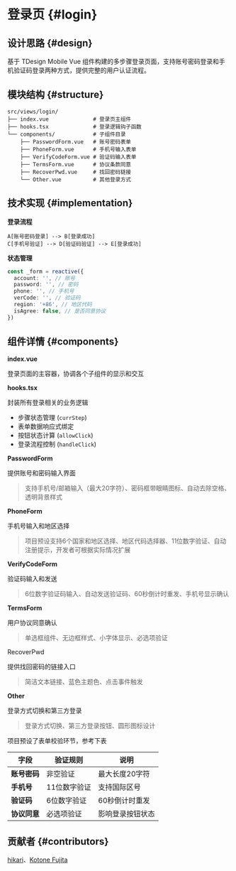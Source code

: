 # 登录页 {#login}

## 设计思路 {#design}

基于 TDesign Mobile Vue 组件构建的多步骤登录页面，支持账号密码登录和手机验证码登录两种方式，提供完整的用户认证流程。

## 模块结构 {#structure}

```
src/views/login/
├── index.vue              # 登录页主组件
├── hooks.tsx              # 登录逻辑钩子函数
└── components/            # 子组件目录
    ├── PasswordForm.vue   # 账号密码表单
    ├── PhoneForm.vue      # 手机号输入表单
    ├── VerifyCodeForm.vue # 验证码输入表单
    ├── TermsForm.vue      # 协议条款同意
    ├── RecoverPwd.vue     # 找回密码链接
    └── Other.vue          # 其他登录方式
```

## 技术实现 {#implementation}

**登录流程**

```
A[账号密码登录] --> B[登录成功]
C[手机号验证] --> D[验证码验证] --> E[登录成功]
```

**状态管理**

```typescript
const _form = reactive({
  account: '', // 账号
  password: '', // 密码
  phone: '', // 手机号
  verCode: '', // 验证码
  region: '+86', // 地区代码
  isAgree: false, // 是否同意协议
})
```

## 组件详情 {#components}

**index.vue**

登录页面的主容器，协调各个子组件的显示和交互

**hooks.tsx**

封装所有登录相关的业务逻辑

- 步骤状态管理 (`currStep`)
- 表单数据响应式绑定
- 按钮状态计算 (`allowClick`)
- 登录流程控制 (`handleClick`)

**PasswordForm**

提供账号和密码输入界面

> 支持手机号/邮箱输入（最大20字符）、密码框带眼睛图标、自动去除空格、透明背景样式

**PhoneForm**

手机号输入和地区选择

> 项目预设支持6个国家和地区选择、地区代码选择器、11位数字验证、自动注册提示，开发者可根据实际情况扩展

**VerifyCodeForm**

验证码输入和发送

> 6位数字验证码输入、自动发送验证码、60秒倒计时重发、手机号显示确认

**TermsForm**

用户协议同意确认

> 单选框组件、无边框样式、小字体显示、必选项验证

RecoverPwd

提供找回密码的链接入口

> 简洁文本链接、蓝色主题色、点击事件触发

**Other**

登录方式切换和第三方登录

> 登录方式切换、第三方登录按钮、圆形图标设计

项目预设了表单校验环节，参考下表

| 字段 | 验证规则 | 说明 |
|------|----------|------|
| **账号密码** | 非空验证 | 最大长度20字符 |
| **手机号** | 11位数字验证 | 支持国际区号 |
| **验证码** | 6位数字验证 | 60秒倒计时重发 |
| **协议同意** | 必选项验证 | 影响登录按钮状态 |

## 贡献者 {#contributors}

[hikari](https://github.com/liuyax0818)、[Kotone Fujita](https://github.com/FunEnn)
